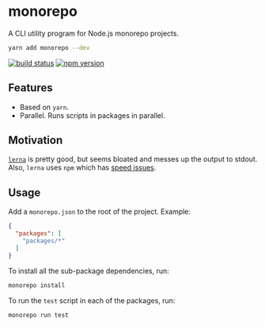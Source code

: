 # monorepo

A CLI utility program for Node.js monorepo projects.

```sh
yarn add monorepo --dev
```

[![build status](https://img.shields.io/travis/mariuslundgard/monorepo/master.svg?style=flat-square)](https://travis-ci.org/mariuslundgard/monorepo)
[![npm version](https://img.shields.io/npm/v/monorepo.svg?style=flat-square)](https://www.npmjs.com/package/monorepo)

## Features

* Based on `yarn`.
* Parallel. Runs scripts in packages in parallel.

## Motivation

[`lerna`](https://github.com/lerna/lerna) is pretty good, but seems bloated and messes up the output to stdout.
Also, `lerna` uses `npm` which has [speed issues](https://github.com/npm/npm/issues/15361).
 
## Usage

Add a `monorepo.json` to the root of the project. Example:

```json
{
  "packages": [
    "packages/*"
  ]
}
```

To install all the sub-package dependencies, run:

```sh
monorepo install
```

To run the `test` script in each of the packages, run:

```sh
monorepo run test
```
